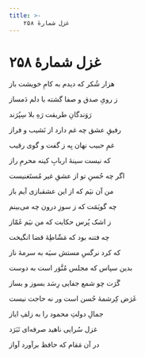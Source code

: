 ```yaml
---
title: >-
    غزل شمارهٔ ۲۵۸
---
```

# غزل شمارهٔ ۲۵۸

<div class="b" id="bn1"><div class="m1"><p>هزار شُکر که دیدم به کامِ خویشت باز</p></div>
<div class="m2"><p>ز رویِ صدق و صفا گشته با دلم دَمساز</p></div></div>
<div class="b" id="bn2"><div class="m1"><p>رَوَندگانِ طریقت رَهِ بلا سِپُرَند</p></div>
<div class="m2"><p>رفیقِ عشق چه غم دارد از نَشیب و فراز</p></div></div>
<div class="b" id="bn3"><div class="m1"><p>غمِ حبیب نهان بِه ز گفت و گوی رقیب</p></div>
<div class="m2"><p>که نیست سینهٔ اربابِ کینه محرمِ راز</p></div></div>
<div class="b" id="bn4"><div class="m1"><p>اگر چه حُسنِ تو از عشقِ غیر مُستَغنیست</p></div>
<div class="m2"><p>من آن نیَم که از این عشقبازی آیم باز</p></div></div>
<div class="b" id="bn5"><div class="m1"><p>چه گویَمَت که ز سوزِ درون چه می‌بینم</p></div>
<div class="m2"><p>ز اشک پُرس حکایت که من نیَم غَمّاز</p></div></div>
<div class="b" id="bn6"><div class="m1"><p>چه فتنه بود که مَشّاطِهٔ قضا انگیخت</p></div>
<div class="m2"><p>که کرد نرگسِ مستش سیَه به سرمهٔ ناز</p></div></div>
<div class="b" id="bn7"><div class="m1"><p>بدین سپاس که مجلس مُنَّوَر است به دوست</p></div>
<div class="m2"><p>گَرَت چو شمع جفایی رِسَد بسوز و بساز</p></div></div>
<div class="b" id="bn8"><div class="m1"><p>غَرَض کِرشمهٔ حُسن است ور نه حاجت نیست</p></div>
<div class="m2"><p>جمالِ دولتِ محمود را به زلفِ ایاز</p></div></div>
<div class="b" id="bn9"><div class="m1"><p>غزل سُرایی ناهید صرفه‌ای نَبَرَد</p></div>
<div class="m2"><p>در آن مَقام که حافظ برآورد آواز</p></div></div>
